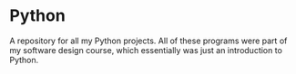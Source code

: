 # Python
A repository for all my Python projects.
All of these programs were part of my software design course, which essentially was just an introduction to Python.

